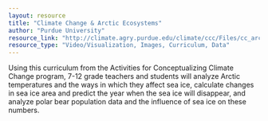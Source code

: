 ```yaml
---
layout: resource
title: "Climate Change & Arctic Ecosystems"
author: "Purdue University"
resource_link: "http://climate.agry.purdue.edu/climate/ccc/Files/cc_arctic.pdf"
resource_type: "Video/Visualization, Images, Curriculum, Data"
---
```


Using this curriculum from the Activities for Conceptualizing Climate Change program, 7-12 grade teachers and students will analyze Arctic temperatures and the ways in which they affect sea ice, calculate changes in sea ice area and predict the year when the sea ice will disappear, and analyze polar bear population data and the influence of sea ice on these numbers.
